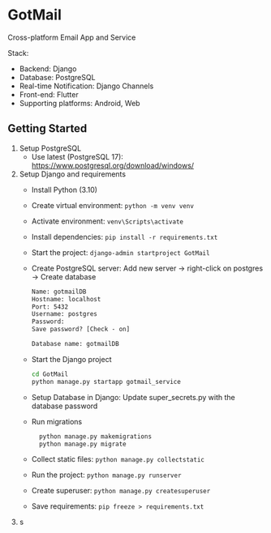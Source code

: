 # GotMail

Cross-platform Email App and Service

Stack:

- Backend: Django
- Database: PostgreSQL
- Real-time Notification: Django Channels
- Front-end: Flutter
- Supporting platforms: Android, Web

## Getting Started

1. Setup PostgreSQL
   - Use latest (PostgreSQL 17): <https://www.postgresql.org/download/windows/>
2. Setup Django and requirements
   - Install Python (3.10)
   - Create virtual environment: `python -m venv venv`
   - Activate environment: `venv\Scripts\activate`
   - Install dependencies: `pip install -r requirements.txt`
   - Start the project: `django-admin startproject GotMail`
   - Create PostgreSQL server: Add new server -> right-click on postgres -> Create database

      ```txt
      Name: gotmailDB
      Hostname: localhost
      Port: 5432
      Username: postgres
      Password: 
      Save password? [Check - on]

      Database name: gotmailDB
      ```

   - Start the Django project

      ```cmd
      cd GotMail
      python manage.py startapp gotmail_service
      ```

   - Setup Database in Django: Update super_secrets.py with the database password
   - Run migrations

      ```cmd
        python manage.py makemigrations
        python manage.py migrate
      ```

   - Collect static files: `python manage.py collectstatic`
   - Run the project: `python manage.py runserver`
   - Create superuser: `python manage.py createsuperuser`
   - Save requirements: `pip freeze > requirements.txt`
3. s
